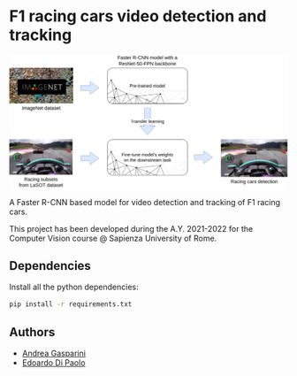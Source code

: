# F1 racing cars video detection and tracking

![Transfer learning](images/transfer_learning.drawio.png)

A Faster R-CNN based model for video detection and tracking of F1 racing cars.

This project has been developed during the A.Y. 2021-2022 for the Computer Vision course @ Sapienza University of Rome.

## Dependencies
Install all the python dependencies:
```bash
pip install -r requirements.txt
```

## Authors

- [Andrea Gasparini](https://github.com/andrea-gasparini)
- [Edoardo Di Paolo](https://github.com/aedoardo)
